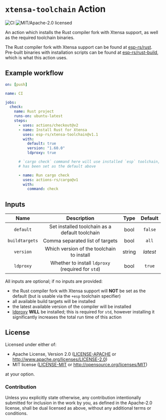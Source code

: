 # `xtensa-toolchain` Action

![CI](https://github.com/esp-rs/xtensa-toolchain/workflows/CI/badge.svg)
![MIT/Apache-2.0 licensed](https://img.shields.io/badge/license-MIT%2FApache--2.0-blue)

An action which installs the Rust compiler fork with Xtensa support, as well as the required toolchain binaries.

The Rust compiler fork with Xtensa support can be found at [esp-rs/rust]. Pre-built binaries with installation scripts can be found at [esp-rs/rust-build], which is what this action uses.

[esp-rs/rust]: https://github.com/esp-rs/rust
[esp-rs/rust-build]: https://github.com/esp-rs/rust

## Example workflow

```yaml
on: [push]

name: CI

jobs:
  check:
    name: Rust project
    runs-on: ubuntu-latest
    steps:
      - uses: actions/checkout@v2
      - name: Install Rust for Xtensa
        uses: esp-rs/xtensa-toolchain@v1.1
        with:
          default: true
          version: "1.60.0"
          ldproxy: true

      # `cargo check` command here will use installed `esp` toolchain, as it
      # has been set as the default above

      - name: Run cargo check
        uses: actions-rs/cargo@v1
        with:
          command: check
```

## Inputs

|   Name         |                    Description                    |  Type  | Default  |
| :-------:      | :-----------------------------------------------: | :----: | :------: |
| `default`      | Set installed toolchain as a default toolchain    |  bool  | `false`  |
| `buildtargets` | Comma separated list of targets                   |  bool  | `all`    |
| `version`      | Which version of the toolchain to install         | string | _latest_ |
| `ldproxy`      | Whether to install `ldproxy` (required for `std`) |  bool  |  `true`  |

All inputs are optional; if no inputs are provided:

- the Rust compiler fork with Xtensa support will **NOT** be set as the default (but is usable via the `+esp` toolchain specifier)
- all available build targets will be installed
- the latest available version of the compiler will be installed
- [ldproxy](https://github.com/ivmarkov/embuild) **WILL** be installed; this is required for `std`, however installing it significantly increases the total run time of this action

## License

Licensed under either of:

- Apache License, Version 2.0 ([LICENSE-APACHE](LICENSE-APACHE) or http://www.apache.org/licenses/LICENSE-2.0)
- MIT license ([LICENSE-MIT](LICENSE-MIT) or http://opensource.org/licenses/MIT)

at your option.

### Contribution

Unless you explicitly state otherwise, any contribution intentionally submitted for inclusion in
the work by you, as defined in the Apache-2.0 license, shall be dual licensed as above, without
any additional terms or conditions.
